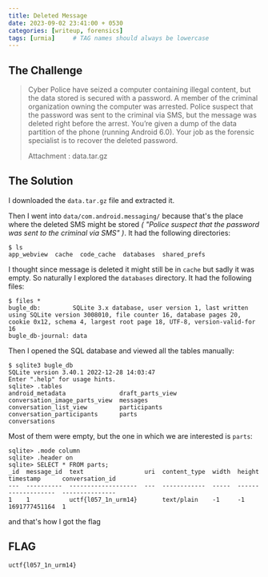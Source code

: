 ```yaml
---
title: Deleted Message
date: 2023-09-02 23:41:00 + 0530
categories: [writeup, forensics]
tags: [urmia]     # TAG names should always be lowercase
---
```


## The Challenge

> Cyber Police have seized a computer containing illegal content, but the data stored is secured with a password. A member of the criminal organization owning the computer was arrested. Police suspect that the password was sent to the criminal via SMS, but the message was deleted right before the arrest. You’re given a dump of the data partition of the phone (running Android 6.0). Your job as the forensic specialist is to recover the deleted password.
> 
> Attachment : data.tar.gz

## The Solution

I downloaded the `data.tar.gz` file and extracted it.

Then I went into `data/com.android.messaging/` because that's the place where the deleted SMS might be stored *( "Police suspect that the password was sent to the criminal via SMS" )*. It had the following directories:
```console
$ ls                            
app_webview  cache  code_cache  databases  shared_prefs
```

I thought since message is deleted it might still be in `cache` but sadly it was empty. So naturally I explored the `databases` directory. It had the following files:
```console
$ files *
bugle_db:         SQLite 3.x database, user version 1, last written using SQLite version 3008010, file counter 16, database pages 20, cookie 0x12, schema 4, largest root page 18, UTF-8, version-valid-for 16
bugle_db-journal: data
```

Then I opened the SQL database and viewed all the tables manually:
```console
$ sqlite3 bugle_db
SQLite version 3.40.1 2022-12-28 14:03:47
Enter ".help" for usage hints.
sqlite> .tables
android_metadata               draft_parts_view             
conversation_image_parts_view  messages                     
conversation_list_view         participants                 
conversation_participants      parts                        
conversations
```

Most of them were empty, but the one in which we are interested is `parts`:
```console
sqlite> .mode column
sqlite> .header on
sqlite> SELECT * FROM parts;
_id  message_id  text                 uri  content_type  width  height  timestamp      conversation_id
---  ----------  -------------------  ---  ------------  -----  ------  -------------  ---------------
1    1           uctf{l057_1n_urm14}       text/plain    -1     -1      1691777451164  1
```

and that's how I got the flag

## FLAG

`uctf{l057_1n_urm14}`

